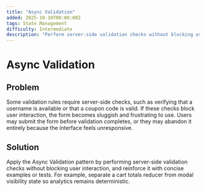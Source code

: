 ```yaml
---
title: "Async Validation"
added: 2025-10-10T00:00:00Z
tags: State Management
difficulty: Intermediate
description: "Perform server-side validation checks without blocking user interaction."
---
```

# Async Validation

## Problem

Some validation rules require server-side checks, such as verifying that a username is available or that a coupon code is valid. If these checks block user interaction, the form becomes sluggish and frustrating to use. Users may submit the form before validation completes, or they may abandon it entirely because the interface feels unresponsive.

## Solution

Apply the Async Validation pattern by performing server-side validation checks without blocking user interaction, and reinforce it with concise examples or tests. For example, separate a cart totals reducer from modal visibility state so analytics remains deterministic.
